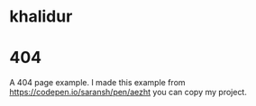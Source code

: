 # khalidur
# 404
A 404 page example.
I made this example from 
https://codepen.io/saransh/pen/aezht
you can copy my project.
